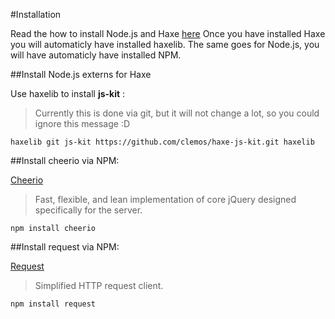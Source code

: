 #Installation

Read the how to install Node.js and Haxe [here](../haxenode/download.md)
Once you have installed Haxe you will automaticly have installed haxelib.
The same goes for Node.js, you will have automaticly have installed NPM.


##Install Node.js externs for Haxe

Use haxelib to install **js-kit** :

> Currently this is done via git, but it will not change a lot, so you could ignore this message :D

```
haxelib git js-kit https://github.com/clemos/haxe-js-kit.git haxelib
```


##Install cheerio via NPM:

[Cheerio](http://cheeriojs.github.io/cheerio/) 

> Fast, flexible, and lean implementation of core jQuery designed specifically for the server.

```
npm install cheerio
```


##Install request via NPM:

[Request](https://github.com/request/request) 

> Simplified HTTP request client.

```
npm install request
```





